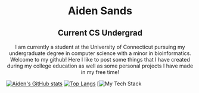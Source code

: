 <div align="center">
    <h1>Aiden Sands</h1>
    <h2>Current CS Undergrad</h2>
    <p>I am currently a student at the University of Connecticut pursuing my undergraduate degree in computer science with a minor in bioinformatics. Welcome to my github! Here I like to post some things that I have created during my college education as well as some personal projects I have made in my free time!</p>
</div>

[![Aiden's GitHub stats](https://github-readme-stats.vercel.app/api?username=aidensands&show_icons=true&theme=dark)](https://github.com/anuraghazra/github-readme-stats)
[![Top Langs](https://github-readme-stats.vercel.app/api/top-langs/?username=aidensands&show_icons=true&theme=dark)](https://github.com/anuraghazra/github-readme-stats)
[![My Tech Stack](https://github-readme-tech-stack.vercel.app/api/cards?lineCount=1&line1=Python%2CPython%2C05f202%3BTensorflow%2CTensorflow%2Cf69709%3B)
<!--
**aidensands/aidensands** is a ✨ _special_ ✨ repository because its `README.md` (this file) appears on your GitHub profile.

Here are some ideas to get you started:

- 🔭 I’m currently working on ...
- 🌱 I’m currently learning ...
- 👯 I’m looking to collaborate on ...
- 🤔 I’m looking for help with ...
- 💬 Ask me about ...
- 📫 How to reach me: ...
- 😄 Pronouns: ...
- ⚡ Fun fact: ...
-->
